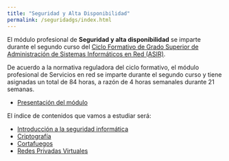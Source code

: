 ```yaml
---
title: "Seguridad y Alta Disponibilidad"
permalink: /seguridadgs/index.html
---
```


El módulo profesional de **Seguridad y alta disponibilidad** se imparte durante el segundo curso del [Ciclo Formativo de Grado Superior de Administración de Sistemas Informáticos en Red (ASIR)](http://www.aapri.es/curriculo/fp/asir).

De acuerdo a la normativa reguladora del ciclo formativo, el módulo profesional de Servicios en red se imparte durante el segundo curso y tiene asignadas un total de 84 horas, a razón de 4 horas semanales durante 21 semanas.

* [Presentación del módulo](https://docs.google.com/presentation/d/e/2PACX-1vQCYjdh1xx8HY-rP_D33zlJ-DR9s5knPDbBXPUAZJoLCT8Sb5Iwr56MZXhnodGfYSYx1xfXr8jaCvem/pub?start=false&loop=false&delayms=3000)


El índice de contenidos que vamos a estudiar será:

* [Introducción a la seguridad informática](u01)
* [Criptografía](u02)
* [Cortafuegos](u03)
* [Redes Privadas Virtuales](u04)
